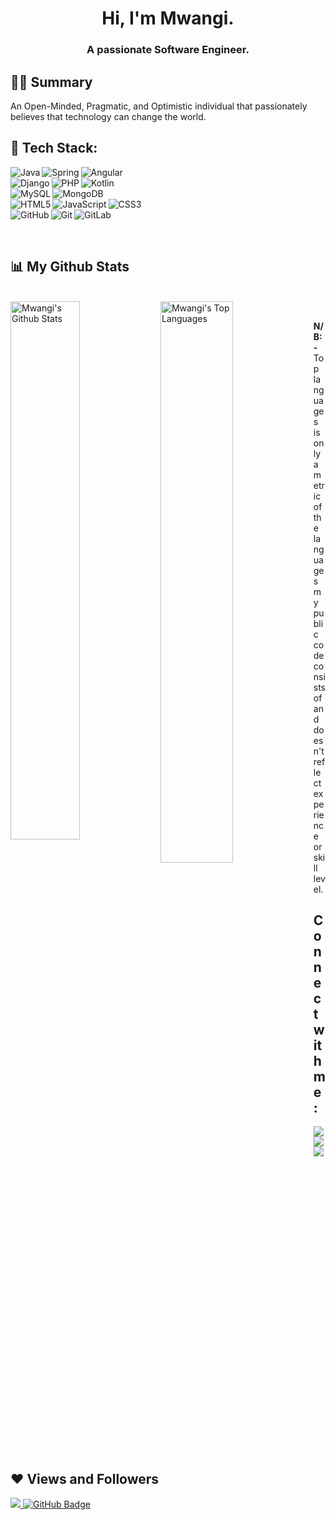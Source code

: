 <h1 align="center">Hi, I'm Mwangi.</h1>
<h3 align="center">A passionate Software Engineer.</h3>


## 🙋‍♂️ Summary
An Open-Minded, Pragmatic, and Optimistic individual that passionately believes that technology can change the world. 
<br/>


## 🚀 Tech Stack:
<p align="left"> 
    <img align="left" alt="Java" src="https://img.shields.io/badge/java-%23ED8B00.svg?style=for-the-badge&logo=java&logoColor=white"/>
    <img align="left" alt="Spring" src="https://img.shields.io/badge/spring-%236DB33F.svg?style=for-the-badge&logo=spring&logoColor=white"/>
    <img alt="Angular" src="https://img.shields.io/badge/angular-%23DD0031.svg?style=for-the-badge&logo=angular&logoColor=white"/><br/> 
    <img alt="Kotlin" src="https://img.shields.io/badge/kotlin-%237F52FF.svg?style=for-the-badge&logo=kotlin&logoColor=white"/>
    <img align="left" alt="Django" src="https://img.shields.io/badge/django-%23092E20.svg?style=for-the-badge&logo=django&logoColor=white"/>
    <img align="left" alt="PHP" src="https://img.shields.io/badge/php-%23777BB4.svg?style=for-the-badge&logo=php&logoColor=white"/><br/>
    <img alt="MongoDB" src="https://img.shields.io/badge/MongoDB-%234ea94b.svg?style=for-the-badge&logo=mongodb&logoColor=white"/>
    <img align="left" alt="MySQL" src="https://img.shields.io/badge/mysql-%2300f.svg?style=for-the-badge&logo=mysql&logoColor=white"/><br/>
    <img alt="CSS3" src="https://img.shields.io/badge/css3-%231572B6.svg?style=for-the-badge&logo=css3&logoColor=white"/>
    <img align="left" alt="HTML5" src="https://img.shields.io/badge/html5-%23E34F26.svg?style=for-the-badge&logo=html5&logoColor=white"/>
    <img align="left" alt="JavaScript" src="https://img.shields.io/badge/javascript-%23323330.svg?style=for-the-badge&logo=javascript&logoColor=%23F7DF1E"/><br/>
    <img alt="GitLab" src="https://img.shields.io/badge/gitlab-%23181717.svg?style=for-the-badge&logo=gitlab&logoColor=white"/>
    <img align="left" alt="GitHub" src="https://img.shields.io/badge/github-%23121011.svg?style=for-the-badge&logo=github&logoColor=white"/> 
    <img align="left" alt="Git" src="https://img.shields.io/badge/git-%23F05033.svg?style=for-the-badge&logo=git&logoColor=white"/>
</p>
<br/>


## 📊 My Github Stats

  <br/>
    <a href="https://github.com/Mwangi-M/github-readme-stats"><img align="left" width="47%" alt="Mwangi's Github Stats" src="https://github-readme-stats.vercel.app/api?username=Mwangi-M&show_icons=true&count_private=true&theme=react&hide_border=true&bg_color=0D1117" /></a>
  <a href="https://github.com/Mwangi-M/github-readme-stats"><img align="left" width="48%" alt="Mwangi's Top Languages" src="https://github-readme-stats.vercel.app/api/top-langs/?username=Mwangi-M&langs_count=8&count_private=true&layout=compact&theme=react&hide_border=true&bg_color=0D1117" /></a>
  <br/>
  
  <b>N/B:- </b> Top languages is only a metric of the languages my public code consists of and doesn't reflect experience or skill level.
  

## Connect with me:
<p align="left">
    <a href = "https://www.linkedin.com/in/mwangi-s-742ba9183/"><img src="https://img.icons8.com/fluent/48/000000/linkedin.png"/></a>
    <a href = ""><img src="https://img.icons8.com/fluent/48/000000/twitter.png"/></a>
    <a href = "https://www.instagram.com/mwas.io/"><img src="https://img.icons8.com/fluent/48/000000/instagram-new.png"/></a>
</p>

## ❤ Views and Followers
<a href="https://github.com/Meghna-DAS/github-profile-views-counter">
    <img src="https://komarev.com/ghpvc/?username=Mwangi-M">
</a>
<a href="https://github.com/Mwangi-M?tab=followers"><img src="https://img.shields.io/github/followers/Mwangi-M?label=Followers&style=social" alt="GitHub Badge"></a>
